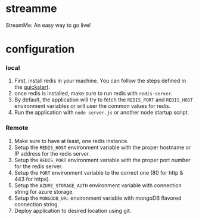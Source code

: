 # streamme
StreamMe: An easy way to go live!

# configuration
### local
1. First, install redis in your machine. You can follow the steps defined in the [quickstart](https://redis.io/topics/quickstart).
2. once redis is installed, make sure to run redis with `redis-server`.
3. By default, the application will try to fetch the `REDIS_PORT` and `REDIS_HOST` environment variables or will user the common values for redis.
4. Run the application with `node server.js` or another node startup script.

### Remote
1. Make sure to have at least, one redis instance.
2. Setup the `REDIS_HOST` environment variable with the proper hostname or IP address for the redis server.
3. Setup the `REDIS_PORT` environment variable with the proper port number for the redis server.
4. Setup the `PORT` environment variable to the correct one (80 for http & 443 for https).
5. Setup the `AZURE_STORAGE_AUTH` environment variable with connection string for azure storage.
6. Setup the `MONGODB_URL` environment variable with mongoDB flavored connection string.
7. Deploy application to desired location using git.
